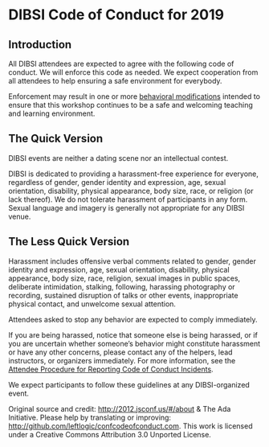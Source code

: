 # DIBSI Code of Conduct for 2019

## Introduction

All DIBSI attendees are expected to agree with the following code of
conduct. We will enforce this code as needed. We expect cooperation
from all attendees to help ensuring a safe environment for everybody.

Enforcement may result in one or more
[behavioral modifications](behavioral-modifications.html) intended to
ensure that this workshop continues to be a safe and welcoming
teaching and learning environment.

## The Quick Version

DIBSI events are neither a dating scene nor an intellectual contest.

DIBSI is dedicated to providing a harassment-free experience for everyone, regardless of gender, gender identity and expression, age, sexual orientation, disability, physical appearance, body size, race, or religion (or lack thereof). We do not tolerate harassment of participants in any form. Sexual language and imagery is generally not appropriate for any DIBSI venue.

## The Less Quick Version

Harassment includes offensive verbal comments related to gender, gender identity and expression, age, sexual orientation, disability, physical appearance, body size, race, religion, sexual images in public spaces, deliberate intimidation, stalking, following, harassing photography or recording, sustained disruption of talks or other events, inappropriate physical contact, and unwelcome sexual attention.

Attendees asked to stop any behavior are expected to comply immediately.

If you are being harassed, notice that someone else is being harassed, or if you are uncertain whether someone’s behavior might constitute harassment or have any other concerns, please contact any of the helpers, lead instructors, or organizers immediately. For more information, see the [Attendee Procedure for Reporting Code of Conduct Incidents](incident-reporting-procedure.html).

We expect participants to follow these guidelines at any DIBSI-organized event.

Original source and credit: http://2012.jsconf.us/#/about & The Ada
Initiative. Please help by translating or improving:
http://github.com/leftlogic/confcodeofconduct.com. This work is
licensed under a Creative Commons Attribution 3.0 Unported License.
